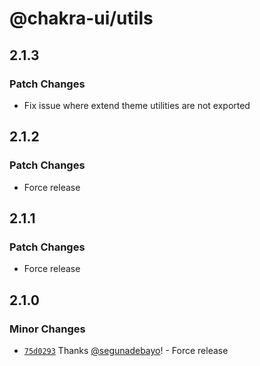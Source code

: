 # @chakra-ui/utils

## 2.1.3

### Patch Changes

- Fix issue where extend theme utilities are not exported

## 2.1.2

### Patch Changes

- Force release

## 2.1.1

### Patch Changes

- Force release

## 2.1.0

### Minor Changes

- [`75d0293`](https://github.com/chakra-ui/chakra-ui/commit/75d0293c2efb40705817ac6b91434e4004faa68a)
  Thanks [@segunadebayo](https://github.com/segunadebayo)! - Force release
